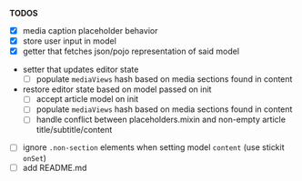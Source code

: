 **TODOS**

- [x] media caption placeholder behavior
- [x] store user input in model
- [x] getter that fetches json/pojo representation of said model
- setter that updates editor state
  - [ ] populate `mediaViews` hash based on media sections found in content
- restore editor state based on model passed on init
  - [ ] accept article model on init
  - [ ] populate `mediaViews` hash based on media sections found in content
  - [ ] handle conflict between placeholders.mixin and non-empty article title/subtitle/content
- [ ] ignore `.non-section` elements when setting model `content` (use stickit `onSet`)
- [ ] add README.md
